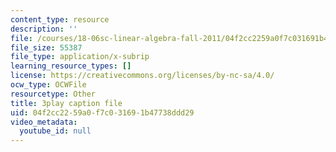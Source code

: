 ```yaml
---
content_type: resource
description: ''
file: /courses/18-06sc-linear-algebra-fall-2011/04f2cc2259a0f7c031691b47738ddd29_QVKj3LADCnA.srt
file_size: 55387
file_type: application/x-subrip
learning_resource_types: []
license: https://creativecommons.org/licenses/by-nc-sa/4.0/
ocw_type: OCWFile
resourcetype: Other
title: 3play caption file
uid: 04f2cc22-59a0-f7c0-3169-1b47738ddd29
video_metadata:
  youtube_id: null
---
```


